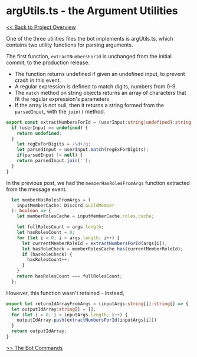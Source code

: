 # argUtils.ts - the Argument Utilities

[<< Back to Project Overview](defenderProject.md)

One of the three utilities files the bot implements is argUtils.ts, which contains two utility functions for parsing arguments.

The first function, `extractNumbersForId` is unchanged from the initial commit, to the production release.
- The function returns undefined if given an undefined input, to prevent crash in this event.
- A regular expression is defined to match digits, numbers from 0-9.
- The `match` method on string objects returns an array of characters that fit the regular expression's parameters
- If the array is not null, then it returns a string formed from the `parsedInput`, with the `join()` method.

```typescript
export const extractNumbersForId = (userInput:string|undefined):string|undefined => {
  if (userInput == undefined) {
    return undefined;
  }
    let regExForDigits = /\d+/g;
    let parsedInput = userInput.match(regExForDigits);
    if(parsedInput != null) {
    return parsedInput.join('');
  }
}
```

In the previous post, we had the `memberHasRolesFromArgs` function extracted from the message event. 

```typescript
  let memberHasRolesFromArgs = (
    inputMemberCache: Discord.GuildMember
  ): boolean => {
    let memberRolesCache = inputMemberCache.roles.cache;

    let fullRolesCount = args.length;
    let hasRolesCount = 0;
    for (let i = 0; i < args.length; i++) {
      let currentMemberRoleId = extractNumbersForId(args[i]);
      let hasRoleCheck = memberRolesCache.has(currentMemberRoleId);
      if (hasRoleCheck) {
        hasRolesCount++;
      }
    }
    return hasRolesCount === fullRolesCount;
  };
```

However, this function wasn't retained - instead, 


```typescript
export let returnIdArrayFromArgs = (inputArgs:string[]):string[] => {
  let outputIdArray:string[] = [];
  for (let i = 0; i < inputArgs.length; i++) {
    outputIdArray.push(extractNumbersForId(inputArgs[i]))
  }
  return outputIdArray;
}
```
[>> The Bot Commands](botCommands.md)
